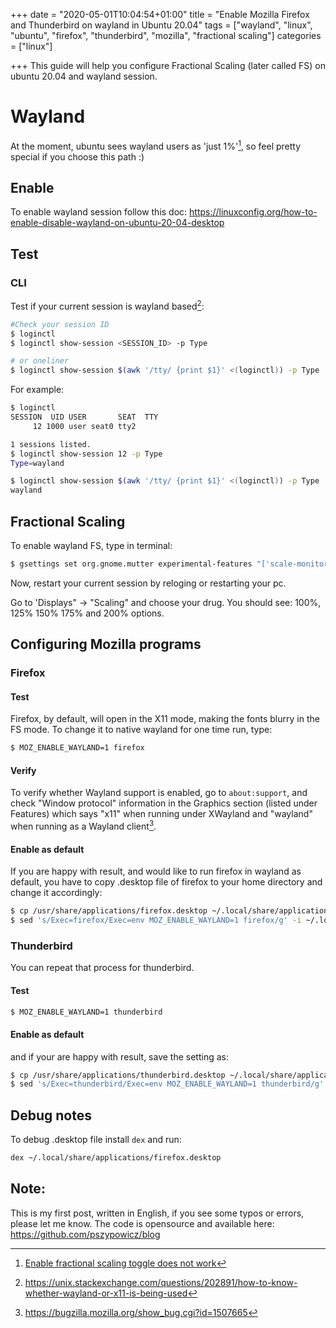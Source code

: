 +++
date = "2020-05-01T10:04:54+01:00"
title = "Enable Mozilla Firefox and Thunderbird on wayland in Ubuntu 20.04"
tags = ["wayland", "linux", "ubuntu", "firefox", "thunderbird", "mozilla", "fractional scaling"]
categories = ["linux"]

+++
This guide will help you configure Fractional Scaling (later called FS) on ubuntu 20.04 and wayland session.

# Wayland

At the moment, ubuntu sees wayland users as 'just 1%'[^3], so feel pretty special if you choose this path :)

[^3]: [Enable fractional scaling toggle does not work](https://bugs.launchpad.net/ubuntu/+source/gnome-control-center/+bug/1871864)

## Enable

To enable wayland session follow this doc: https://linuxconfig.org/how-to-enable-disable-wayland-on-ubuntu-20-04-desktop

## Test

### CLI

Test if your current session is wayland based[^1]:

[^1]: https://unix.stackexchange.com/questions/202891/how-to-know-whether-wayland-or-x11-is-being-used

```bash
#Check your session ID
$ loginctl
$ loginctl show-session <SESSION_ID> -p Type

# or oneliner
$ loginctl show-session $(awk '/tty/ {print $1}' <(loginctl)) -p Type | awk -F= '{print $2}'

```

For example:
```bash
$ loginctl
SESSION  UID USER       SEAT  TTY
     12 1000 user seat0 tty2

1 sessions listed.
$ loginctl show-session 12 -p Type
Type=wayland

$ loginctl show-session $(awk '/tty/ {print $1}' <(loginctl)) -p Type | awk -F= '{print $2}'
wayland
```

## Fractional Scaling

To enable wayland FS, type in terminal:

```bash
$ gsettings set org.gnome.mutter experimental-features "['scale-monitor-framebuffer', 'x11-randr-fractional-scaling']"
```

Now, restart your current session by reloging or restarting your pc.

Go to 'Displays" -> "Scaling" and choose your drug. You should see: 100%, 125% 150% 175% and 200% options.

## Configuring Mozilla programs

### Firefox

#### Test
Firefox, by default, will open in the X11 mode, making the fonts blurry in the FS mode. To change it to native wayland for one time run, type:

```bash
$ MOZ_ENABLE_WAYLAND=1 firefox
```

#### Verify

To verify whether Wayland support is enabled, go to `about:support`, and check "Window protocol" information in the Graphics section (listed under Features) which says "x11" when running under XWayland and "wayland" when running as a Wayland client[^2].

[^2]: https://bugzilla.mozilla.org/show_bug.cgi?id=1507665

#### Enable as default

If you are happy with result, and would like to run firefox in wayland as default, you have to copy .desktop file of firefox to your home directory and change it accordingly:

```bash
$ cp /usr/share/applications/firefox.desktop ~/.local/share/applications/firefox.desktop
$ sed 's/Exec=firefox/Exec=env MOZ_ENABLE_WAYLAND=1 firefox/g' -i ~/.local/share/applications/firefox.desktop
```

### Thunderbird

You can repeat that process for thunderbird.

#### Test

```bash
$ MOZ_ENABLE_WAYLAND=1 thunderbird
```

#### Enable as default

and if your are happy with result, save the setting as:

```bash
$ cp /usr/share/applications/thunderbird.desktop ~/.local/share/applications/thunderbird.desktop
$ sed 's/Exec=thunderbird/Exec=env MOZ_ENABLE_WAYLAND=1 thunderbird/g' -i ~/.local/share/applications/thunderbird.desktop
```

## Debug notes

To debug .desktop file install `dex` and run:

```bash
dex ~/.local/share/applications/firefox.desktop
```

## Note:

This is my first post, written in English, if you see some typos or errors, please let me know.
The code is opensource and available here: https://github.com/pszypowicz/blog